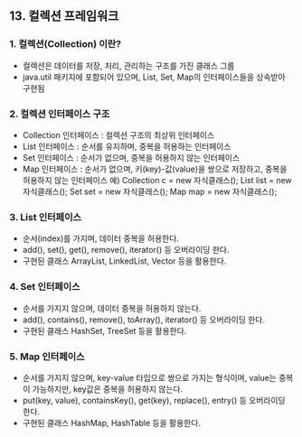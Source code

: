 ## 13. 컬렉션 프레임워크

### 1. 컬렉션(Collection) 이란?
- 컬렉션은 데이터를 저장, 처리, 관리하는 구조를 가진 클래스 그룹
- java.util 패키지에 포함되어 있으며, List, Set, Map의 인터페이스들을 상속받아 구현됨

### 2. 컬렉션 인터페이스 구조
- Collection 인터페이스 : 컬렉션 구조의 최상위 인터페이스
- List 인터페이스 : 순서를 유지하며, 중복을 허용하는 인터페이스
- Set 인터페이스 : 순서가 없으며, 중복을 허용하지 않는 인터페이스
- Map 인터페이스 : 순서가 없으며, 키(key)-값(value)을 쌍으로 저장하고, 중복을 허용하지 않는 인터페이스
예) Collection c = new 자식클래스();
	List list = new 자식클래스();
	Set set = new 자식클래스();
	Map map = new 자식클래스();
	
### 3. List 인터페이스
- 순서(index)를 가지며, 데이터 중복을 허용한다.
- add(), set(), get(), remove(), iterator() 등 오버라이딩 한다.
- 구현된 클래스 ArrayList, LinkedList, Vector 등을 활용한다.

### 4. Set 인터페이스
- 순서를 가지지 않으며, 데이터 중복을 허용하지 않는다.
- add(), contains(), remove(), toArray(), iterator() 등 오버라이딩 한다.
- 구현된 클래스 HashSet, TreeSet 등을 활용한다.

### 5. Map 인터페이스
- 순서를 가지지 않으며, key-value 타입으로 쌍으로 가지는 형식이며, value는 중복이 가능하지만, key값은 중복을 허용하지 않는다.
- put(key, value), containsKey(), get(key), replace(), entry() 등 오버라이딩 한다.
- 구현된 클래스 HashMap, HashTable 등을 활용한다.
